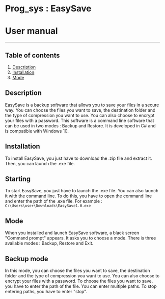 # Prog_sys : EasySave


# User manual

---

## Table of contents
1. [Description](#description)
2. [Installation](#installation)
3. [Mode](#mode)

## Description
EasySave is a backup software that allows you to save your files in a secure way. You can choose the files you want to save, the destination folder and the type of compression you want to use. You can also choose to encrypt your files with a password. This software is a command line software that can be used in two modes : Backup and Restore. It is developed in C# and is compatible with Windows 10.

## Installation
To install EasySave, you just have to download the .zip file and extract it. Then, you can launch the .exe file.

## Starting
To start EasySave, you just have to launch the .exe file. You can also launch it with the command line. To do this, you have to open the command line and enter the path of the .exe file. For example : `C:\Users\user\Downloads\EasySave1.0.exe`


## Mode
When you installed and launch EasySave software, a black screen "Command prompt" appears. It asks you to choose a mode.
There is three available modes : Backup, Restore and Exit.

## Backup mode
In this mode, you can choose the files you want to save, the destination folder and the type of compression you want to use. You can also choose to encrypt your files with a password.
To choose the files you want to save, you have to enter the path of the file. You can enter multiple paths. To stop entering paths, you have to enter "stop".
